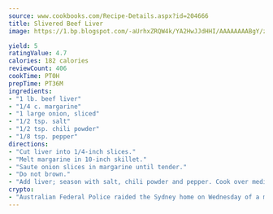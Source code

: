 ```yaml
---
source: www.cookbooks.com/Recipe-Details.aspx?id=204666
title: Slivered Beef Liver
image: https://1.bp.blogspot.com/-aUrhxZRQW4k/YA2HwJJdHHI/AAAAAAAABgY/z2R8OXCxqDoBQtRn-q-fHG8g9_G4G1HBwCLcBGAsYHQ/s320/13.png

yield: 5
ratingValue: 4.7
calories: 182 calories
reviewCount: 406
cookTime: PT0H
prepTime: PT36M
ingredients:
- "1 lb. beef liver"
- "1/4 c. margarine"
- "1 large onion, sliced"
- "1/2 tsp. salt"
- "1/2 tsp. chili powder"
- "1/8 tsp. pepper"
directions:
- "Cut liver into 1/4-inch slices."
- "Melt margarine in 10-inch skillet."
- "Saute onion slices in margarine until tender."
- "Do not brown."
- "Add liver; season with salt, chili powder and pepper. Cook over medium heat, stirring occasionally, for 5 minutes. Makes 4 servings."
crypto:
- "Australian Federal Police raided the Sydney home on Wednesday of a man named by Wired magazine as the probable creator of cryptocurrency bitcoin, a Reuters witness said."
---
```

